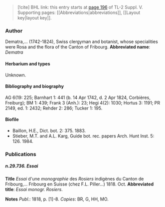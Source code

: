 > [!cite] BHL link: this entry starts at [page 196](https://www.biodiversitylibrary.org/page/33259242) of TL-2 Suppl. V.
> Supporting pages: [[Abbreviations|abbreviations]], [[Layout key|layout key]].

### Author

Dematra,... (1742-1824), Swiss clergyman and botanist, whose specialities were Rosa and the flora of the Canton of Fribourg. 
**Abbreviated name**: *Dematra*

#### Herbarium and types

Unknown.

#### Bibliography and biography

AG 6(19: 225; Barnhart 1: 441 (b. 14 Apr 1742, d. 2 Apr 1824, Corbières, Freiburg); BM 1: 439; Frank 3 (Anh.): 23; Hegi 4(2): 1030; Hortus 3: 1191; PR 2149, ed. 1: 2432; Rehder 2: 286; Tucker 1: 195.

#### Biofile

- Baillon, H.E., Dict. bot. 2: 375. 1883.
- Stieber, M.T. and A.L. Karg, Guide bot. rec. papers Arch. Hunt Inst. 5: 126. 1984.

### Publications

##### n.29.736. Essai

**Title**
*Essai* d'une *monographie* des *Rosiers* indigènes du Canton de Fribourg,... Fribourg en Suisse (chez F.L. Piller...) 1818. Oct.
**Abbreviated title**: *Essai monogr. Rosiers*.

**Notes**
*Publ*.: 1818, p. \[1\]-8. *Copies*: BR, G, HH, MO.


